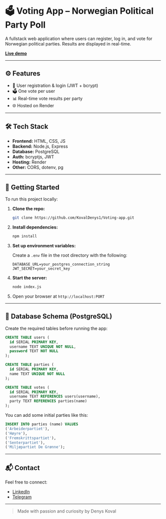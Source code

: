 # 🗳️ Voting App – Norwegian Political Party Poll

A fullstack web application where users can register, log in, and vote for Norwegian political parties. Results are displayed in real-time.

[**Live demo**](https://voting-app-bcvi.onrender.com/)

---

## ⚙️ Features

- 🔐 User registration & login (JWT + bcrypt)
- 🗳️ One vote per user
- 📊 Real-time vote results per party
- 🌐 Hosted on Render

---

## 🛠️ Tech Stack

- **Frontend:** HTML, CSS, JS
- **Backend:** Node.js, Express
- **Database:** PostgreSQL
- **Auth:** bcryptjs, JWT
- **Hosting:** Render
- **Other:** CORS, dotenv, pg

---

## 🚀 Getting Started

To run this project locally:

1. **Clone the repo:**
   ```bash
   git clone https://github.com/KovalDenys1/Voting-app.git
   ```

2. **Install dependencies:**
   ```bash
   npm install
   ```

3. **Set up environment variables:**

   Create a `.env` file in the root directory with the following:
   ```
   DATABASE_URL=your_postgres_connection_string
   JWT_SECRET=your_secret_key
   ```

4. **Start the server:**
   ```bash
   node index.js
   ```

5. Open your browser at `http://localhost:PORT`

---

## 🧩 Database Schema (PostgreSQL)

Create the required tables before running the app:

```sql
CREATE TABLE users (
  id SERIAL PRIMARY KEY,
  username TEXT UNIQUE NOT NULL,
  password TEXT NOT NULL
);

CREATE TABLE parties (
  id SERIAL PRIMARY KEY,
  name TEXT UNIQUE NOT NULL
);

CREATE TABLE votes (
  id SERIAL PRIMARY KEY,
  username TEXT REFERENCES users(username),
  party TEXT REFERENCES parties(name)
);
```

You can add some initial parties like this:

```sql
INSERT INTO parties (name) VALUES
('Arbeiderpartiet'),
('Høyre'),
('Fremskrittspartiet'),
('Senterpartiet'),
('Miljøpartiet De Grønne');
```

---

## 📬 Contact

Feel free to connect:

- [LinkedIn](https://www.linkedin.com/in/denys-koval-8b219223a/)
- [Telegram](https://t.me/kovaldenys1)

---

> Made with passion and curiosity by Denys Koval